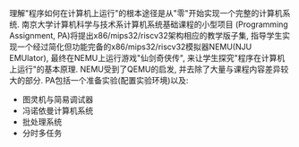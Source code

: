 理解"程序如何在计算机上运行"的根本途径是从"零"开始实现一个完整的计算机系统. 南京大学计算机科学与技术系计算机系统基础课程的小型项目 (Programming Assignment, PA)将提出x86/mips32/riscv32架构相应的教学版子集, 指导学生实现一个经过简化但功能完备的x86/mips32/riscv32模拟器NEMU(NJU EMUlator), 最终在NEMU上运行游戏"仙剑奇侠传", 来让学生探究"程序在计算机上运行"的基本原理. NEMU受到了QEMU的启发, 并去除了大量与课程内容差异较大的部分. PA包括一个准备实验(配置实验环境)以及:

+ 图灵机与简易调试器
+ 冯诺依曼计算机系统
+ 批处理系统
+ 分时多任务
